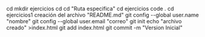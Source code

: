 cd
mkdir ejercicios
cd
cd "Ruta especifica"
cd ejercicios
code .
cd ejercicios1
creación del archivo "README.md"
git config --global user.name "nombre"
git config --global user.email "correo"
git init
echo "archivo creado" >index.html
git add index.html
git commit -m "Version Inicial"
